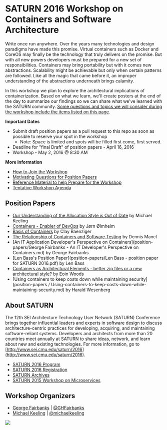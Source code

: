 # SATURN 2016 Workshop on Containers and Software Architecture

Write once run anywhere.  Over the years many technologies and design paradigms have made this promise.  Virtual containers such as Docker and CoreOS may finally be the technology that truly delivers on the promise.  But with all new powers developers must be prepared for a new set of responsibilities.  Containers may bring portability but with it comes new abstractions.  Scalability might be achievable but only when certain patterns are followed.  Like all the magic that came before it, an improper understanding of the abstractions underneath brings calamity.

In this workshop we plan to explore the architectural implications of containerization. Based on what we learn, we'll create posters at the end of the day to summarize our findings so we can share what we've learned with the SATURN community. [Some questions and topics we will consider during the workshop include the items listed on this page](questions.md).


**Important Dates**
* Submit draft position papers as a pull request to this repo as soon as possible to reserve your spot in the workshop
  * Note: Space is limited and spots will be filled first come, first served.
* Deadline for "final Draft" of position papers - April 16, 2016
* Workshop - May 2, 2016 @ 8:30 AM


**More Information**
* [How to Join the Workshop](/how-to-join.md)
* [Motivating Questions for Position Papers](/questions.md)
* [Reference Material to help Prepare for the Workshop](/references.md)
* [Tentative Workshop Agenda](/agenda.md)



## Position Papers
* [Our Understanding of the Allocation Style is Out of Date](position-papers/our-understanding-of-allocation-patterns-is-out-of-date.md) by Michael Keeling
* [Containers - Enabler of DevOps](position-papers/joe-containers-enabler-of-devops.md) by Jørn Ølmheim
* [Basis of Containers](position-papers/containers-basis.md) by Clay Baenziger
* [The Relationship of Containers and Software Testing](position-papers/relationship-of-containers-and-software-testing.md) by Dennis Mancl
* [An IT Application Developer's Perspective on Containers](position-papers/George Fairbanks - An IT Developer's Perspective on Containers.md) by George Fairbanks
* [Len Bass's Position Paper](position-papers/Len Bass - position paper for SATURN 2016.pdf) by Len Bass
* [Containers as Architectural Elements - better zip files or a new architectural style?](position-papers/eoinwoods-containers-as-architectural-elements.md) by Eoin Woods
* [Using containers to keep costs down while maintaining security](position-papers / Using-containers-to-keep-costs-down-while-maintaining-security.md) by Harald Wesenberg


## About SATURN

The 12th SEI Architecture Technology User Network (SATURN) Conference brings together influential leaders and experts in software design to discuss architecture-centric practices for developing, acquiring, and maintaining software-reliant systems. Developers and architects from more than 20 countries meet annually at SATURN to share ideas, network, and learn about new and existing technologies. For more information, go to [http://www.sei.cmu.edu/saturn/2016](http://www.sei.cmu.edu/saturn/2016).

- [SATURN 2016 Program](http://www.sei.cmu.edu/saturn/2016/program.cfm)
- [SATURN 2016 Registration](http://www.sei.cmu.edu/saturn/2016/registration.cfm)
- [SATURN Archives](http://www.sei.cmu.edu/saturn/2016/presentations.cfm)
- [SATURN 2015 Workshop on Microservices](https://github.com/michaelkeeling/SATURN2015-Microservices-Workshop)

## Workshop Organizers

* [George Fairbanks](https://github.com/georgefairbanks) | [@GHFairbanks](https://twitter.com/GHFairbanks)
* [Michael Keeling](https://github.com/michaelkeeling) |  [@michaelkeeling](https://twitter.com/michaelkeeling)


![](https://duckduckgrayduck.files.wordpress.com/2011/10/cargo.jpg?w=500)
